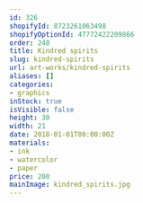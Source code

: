 ```yaml
---
id: 326
shopifyId: 8723261063498
shopifyOptionId: 47772422209866
order: 240
title: Kindred spirits
slug: kindred-spirits
url: art-works/kindred-spirits
aliases: []
categories:
- graphics
inStock: true
isVisible: false
height: 30
width: 21
date: 2018-01-01T00:00:00Z
materials:
- ink
- watercolor
- paper
price: 200
mainImage: kindred_spirits.jpg
---
```

